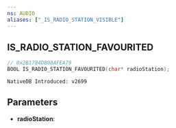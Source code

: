 ```yaml
---
ns: AUDIO 
aliases: ["_IS_RADIO_STATION_VISIBLE"]
---
```


## IS_​RADIO_​STATION_​FAVOURITED

```c
// 0x2B1784DB08AFEA79 
BOOL IS_​RADIO_​STATION_​FAVOURITED(char* radioStation);
```

```
NativeDB Introduced: v2699
```

## Parameters
* **radioStation**:
